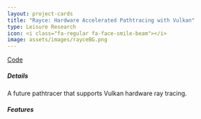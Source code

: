 ```yaml
---
layout: project-cards
title: "Rayce: Hardware Accelerated Pathtracing with Vulkan"
type: Leisure Research
icon: <i class="fa-regular fa-face-smile-beam"></i>
image: assets/images/rayceBG.png
---
```


<div class="btn-group btn-group-sm mx-auto mt-2 mb-5" role="group">
    <a class="btn btn-secondary mx-1" href="https://github.com/Paul-Hi/Rayce"><i class="fa-solid fa-code"></i> Code</a>
</div>

##### Details

A future pathtracer that supports Vulkan hardware ray tracing.

##### Features
